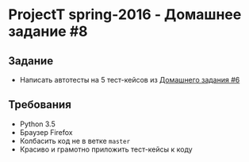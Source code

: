 # ProjectT spring-2016 - Домашнее задание #8
## Задание
- Написать автотесты на 5 тест-кейсов из [Домашнего задания #6](https://github.com/2gisprojectT/spring2016_lesson6)

## Требования
- Python 3.5
- Браузер Firefox
- Колбасить код не в ветке `master`
- Красиво и грамотно приложить тест-кейсы к коду
